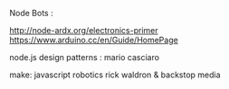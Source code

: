 Node Bots : 


http://node-ardx.org/electronics-primer
https://www.arduino.cc/en/Guide/HomePage


node.js design patterns : mario casciaro

make: javascript robotics rick waldron & backstop media 
